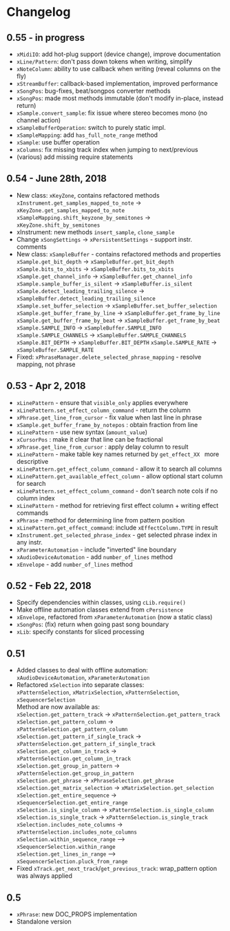 # Changelog

## 0.55 - in progress
- `xMidiIO`: add hot-plug support (device change), improve documentation
- `xLine/Pattern`: don't pass down tokens when writing, simplify
- `xNoteColumn`: ability to use callback when writing (reveal columns on the fly)
- `xStreamBuffer`: callback-based implementation, improved performance 
- `xSongPos`: bug-fixes, beat/songpos converter methods
- `xSongPos`: made most methods immutable (don't modify in-place, instead return)
- `xSample.convert_sample`: fix issue where stereo becomes mono (no channel action)
- `xSampleBufferOperation`: switch to purely static impl.
- `xSampleMapping`: add `has_full_note_range` method
- `xSample`: use buffer operation
- `xColumns`: fix missing track index when jumping to next/previous
- (various) add missing require statements

## 0.54 - June 28th, 2018

- New class: `xKeyZone`, contains refactored methods
  `xInstrument.get_samples_mapped_to_note` -> `xKeyZone.get_samples_mapped_to_note`
  `xSampleMapping.shift_keyzone_by_semitones` -> `xKeyZone.shift_by_semitones`
- xInstrument: new methods `insert_sample`, `clone_sample`
- Change `xSongSettings` -> `xPersistentSettings` - support instr. comments
- New class: `xSampleBuffer` - contains refactored methods and properties
  `xSample.get_bit_depth` -> `xSampleBuffer.get_bit_depth`
  `xSample.bits_to_xbits` -> `xSampleBuffer.bits_to_xbits`
  `xSample.get_channel_info` -> `xSampleBuffer.get_channel_info`
  `xSample.sample_buffer_is_silent` -> `xSampleBuffer.is_silent`
  `xSample.detect_leading_trailing_silence` -> `xSampleBuffer.detect_leading_trailing_silence`
  `xSample.set_buffer_selection` -> `xSampleBuffer.set_buffer_selection`
  `xSample.get_buffer_frame_by_line` -> `xSampleBuffer.get_frame_by_line`
  `xSample.get_buffer_frame_by_beat` -> `xSampleBuffer.get_frame_by_beat`
  `xSample.SAMPLE_INFO` -> `xSampleBuffer.SAMPLE_INFO`
  `xSample.SAMPLE_CHANNELS` -> `xSampleBuffer.SAMPLE_CHANNELS`
  `xSample.BIT_DEPTH` -> `xSampleBuffer.BIT_DEPTH`
  `xSample.SAMPLE_RATE` -> `xSampleBuffer.SAMPLE_RATE`
- Fixed: `xPhraseManager.delete_selected_phrase_mapping` - resolve mapping, not phrase

## 0.53 - Apr 2, 2018

- `xLinePattern` - ensure that `visible_only` applies everywhere
- `xLinePattern.set_effect_column_command` - return the column
- `xPhrase.get_line_from_cursor` - fix value when last line in phrase
- `xSample.get_buffer_frame_by_notepos` : obtain fraction from line 
- `xLinePattern` - use new syntax (`amount_value`)
- `xCursorPos` : make it clear that line can be fractional
- `xPhrase.get_line_from_cursor` :  apply delay column to result
- `xLinePattern` - make table key names returned by `get_effect_XX ` more descriptive
- `xLinePattern.get_effect_column_command` - allow it to search all columns
- `xLinePattern.get_available_effect_column` - allow optional start column for search
- `xLinePattern.set_effect_column_command` - don't search note cols if no column index
- `xLinePattern` - method for retrieving first effect column + writing effect commands
- `xPhrase` - method for determining line from pattern position
- `xLinePattern.get_effect_command`: include `xEffectColumn.TYPE` in result
- `xInstrument.get_selected_phrase_index` - get selected phrase index in any instr.
- `xParameterAutomation` - include "inverted" line boundary
- `xAudioDeviceAutomation` - add `number_of_lines` method
- `xEnvelope` - add `number_of_lines` method

## 0.52 - Feb 22, 2018

- Specify dependencies within classes, using `cLib.require()`
- Make offline automation classes extend from `cPersistence`
- `xEnvelope`, refactored from `xParameterAutomation` (now a static class)
- `xSongPos`: (fix) return when going past song boundary
- `xLib`: specify constants for sliced processing

## 0.51

- Added classes to deal with offline automation:  
  `xAudioDeviceAutomation`, `xParameterAutomation`
- Refactored `xSelection` into separate classes:  
    `xPatternSelection`, `xMatrixSelection`, `xPatternSelection`, `xSequencerSelection`  
    Method are now available as:   
    `xSelection.get_pattern_track` -> `xPatternSelection.get_pattern_track`  
    `xSelection.get_pattern_column` -> `xPatternSelection.get_pattern_column`  
    `xSelection.get_pattern_if_single_track` -> `xPatternSelection.get_pattern_if_single_track`  
    `xSelection.get_column_in_track` -> `xPatternSelection.get_column_in_track`  
    `xSelection.get_group_in_pattern` -> `xPatternSelection.get_group_in_pattern`  
    `xSelection.get_phrase` -> `xPhraseSelection.get_phrase`  
    `xSelection.get_matrix_selection` -> `xMatrixSelection.get_selection`  
    `xSelection.get_entire_sequence` -> `xSequencerSelection.get_entire_range`    
    `xSelection.is_single_column` -> `xPatternSelection.is_single_column`   
    `xSelection.is_single_track` -> `xPatternSelection.is_single_track`   
    `xSelection.includes_note_columns` -> `xPatternSelection.includes_note_columns`  
    `xSelection.within_sequence_range` --> `xSequencerSelection.within_range`  
    `xSelection.get_lines_in_range` --> `xSequencerSelection.pluck_from_range`  
- Fixed `xTrack.get_next_track`/`get_previous_track`: wrap_pattern option was always applied

## 0.5

- `xPhrase`: new DOC_PROPS implementation
- Standalone version